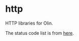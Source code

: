 # http

HTTP libraries for Olin.

The status code list is from [here](https://github.com/for-GET/know-your-http-well/blob/master/json/status-codes.json).
